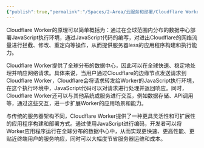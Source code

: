 ```yaml
---
{"publish":true,"permalink":"/Spaces/2-Area/云服务和部署/Cloudflare Worker.md","title":"Cloudflare Worker","created":"2023-03-04","modified":"2023-03-14","cssclasses":""}
---
```



Cloudflare Worker的原理可以简单概括为：通过在全球范围内分布的数据中心部署JavaScript执行环境，通过JavaScript代码的编写，对进出Cloudflare的网络流量进行拦截、修改、重定向等操作，从而提供服务器less的应用程序构建和执行能力。

Cloudflare Worker提供了全球分布的数据中心，因此可以在全球快速、稳定地处理并响应网络请求。具体来说，当用户通过Cloudflare的边缘节点发送请求到Cloudflare Worker，Cloudflare会将请求转发给Worker的JavaScript执行环境，在这个执行环境中，JavaScript代码可以对请求进行处理并返回响应。同时，Cloudflare Worker还可以与其他系统或服务进行交互，例如数据存储、API调用等，通过这些交互，进一步扩展Worker的应用场景和能力。

与传统的服务器架构不同，Cloudflare Worker提供了一种更具灵活性和可扩展性的应用程序构建和部署方式。通过使用JavaScript进行编码，开发者可以将Worker应用程序运行在全球分布的数据中心中，从而实现更快速、更高性能、更贴近终端用户的服务响应，同时可以大幅度节省服务器运维和成本。